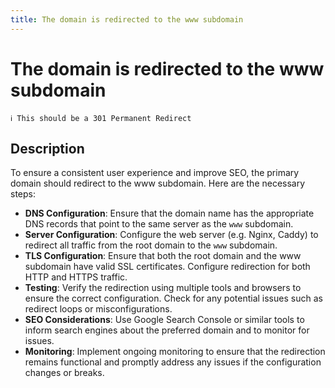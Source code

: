 ```yaml
---
title: The domain is redirected to the www subdomain
---
```


# The domain is redirected to the www subdomain

```Plain Text
ℹ️ This should be a 301 Permanent Redirect
```

## Description

To ensure a consistent user experience and improve SEO, the primary domain should redirect to the ﻿www subdomain. Here are the necessary steps:

* **DNS Configuration**: Ensure that the domain name has the appropriate DNS records that point to the same server as the ﻿`www` subdomain.
* **Server Configuration**: Configure the web server (e.g. Nginx, Caddy) to redirect all traffic from the root domain to the ﻿`www` subdomain.
* **TLS Configuration**: Ensure that both the root domain and the ﻿www subdomain have valid SSL certificates. Configure redirection for both HTTP and HTTPS traffic.
* **Testing**: Verify the redirection using multiple tools and browsers to ensure the correct configuration. Check for any potential issues such as redirect loops or misconfigurations.
* **SEO Considerations**: Use Google Search Console or similar tools to inform search engines about the preferred domain and to monitor for issues.
* **Monitoring**: Implement ongoing monitoring to ensure that the redirection remains functional and promptly address any issues if the configuration changes or breaks.
